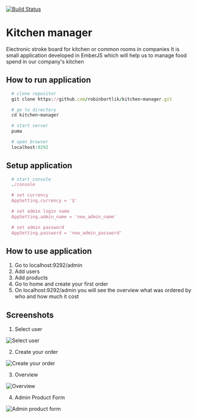 [![Build Status](https://secure.travis-ci.org/robinbortlik/kitchen-manager.png?branch=master)](https://secure.travis-ci.org/robinbortlik/kitchen-manager)

# Kitchen manager

Electronic stroke board for kitchen or common rooms in companies
It is small application developed in EmberJS which will help us to manage food spend in our company's kitchen


## How to run application

```ruby
  # clone repositor
  git clone https://github.com/robinbortlik/kitchen-manager.git

  # go to directory
  cd kitchen-manager

  # start server
  puma

  # open browser
  localhost:9292
```

## Setup application

```ruby
  # start console
  ./console

  # set currency
  AppSetting.currency = '$'

  # set admin login name
  AppSetting.admin_name = 'new_admin_name'

  # set admin password
  AppSetting.password = 'new_admin_password'
```

## How to use application

1. Go to localhost:9292/admin
2. Add users
3. Add products
4. Go to home and create your first order
5. On localhost:9292/admin you will see the overview what was ordered by who and how much it cost

## Screenshots
1. Select user
<img src="https://s3.amazonaws.com/robinbortlik_github/Kitchen+Manager+1.png" alt="Select user">

2. Create your order
<img src="https://s3.amazonaws.com/robinbortlik_github/Kitchen+Manager+2.png" alt="Create your order">

3. Overview
<img src="https://s3.amazonaws.com/robinbortlik_github/Kitchen+Manager+3.png" alt="Overview">

4. Admin Product Form
<img src="https://s3.amazonaws.com/robinbortlik_github/Kitchen+Manager+7.png" alt="Admin product form">
